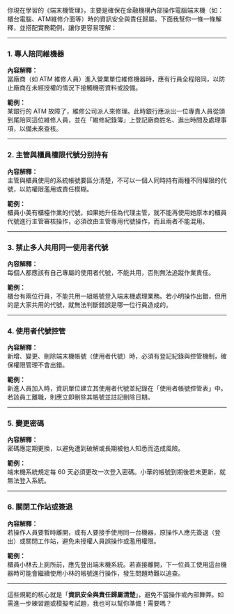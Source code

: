 你現在學習的《端末機管理》，主要是確保在金融機構內部操作電腦端末機（如：櫃台電腦、ATM維修介面等）時的資訊安全與責任歸屬。下面我幫你一條一條解釋，並搭配實務範例，讓你更容易理解：

---

### 1. **專人陪同維機器**
**內容解釋：**  
當廠商（如 ATM 維修人員）進入營業單位維修機器時，應有行員全程陪同，以防止廠商在未經授權的情況下接觸機密資料或設備。

**範例：**  
某銀行的 ATM 故障了，維修公司派人來修理。此時銀行應派出一位專責人員從頭到尾陪同這位維修人員，並在「維修紀錄簿」上登記廠商姓名、進出時間及處理事項，以備未來查核。

---

### 2. **主管與櫃員權限代號分别持有**
**內容解釋：**  
主管與櫃員使用的系統帳號要區分清楚，不可以一個人同時持有兩種不同權限的代號，以防權限濫用或責任模糊。

**範例：**  
櫃員小美有櫃檯作業的代號，如果她升任為代理主管，就不能再使用她原本的櫃員代號進行主管審核操作，必須改由主管專用代號操作，而且兩者不能混用。

---

### 3. **禁止多人共用同一使用者代號**
**內容解釋：**  
每個人都應該有自己專屬的使用者代號，不能共用，否則無法追蹤作業責任。

**範例：**  
櫃台有兩位行員，不能共用一組帳號登入端末機處理業務。若小明操作出錯，但用的是大家共用的代號，就無法判斷錯誤是哪一位行員造成的。

---

### 4. **使用者代號控管**
**內容解釋：**  
新增、變更、刪除端末機帳號（使用者代號）時，必須有登記紀錄與控管機制，確保權限管理不會出錯。

**範例：**  
新進人員加入時，資訊單位建立其使用者代號並紀錄在「使用者帳號控管表」中。若該員工離職，則應立即刪除其帳號並註記刪除日期。

---

### 5. **變更密碼**
**內容解釋：**  
密碼應定期更換，以避免遭到破解或長期被他人知悉而造成風險。

**範例：**  
端末機系統規定每 60 天必須更改一次登入密碼。小華的帳號到期後若未更新，就無法登入系統。

---

### 6. **關閉工作站或簽退**
**內容解釋：**  
若操作人員要暫時離開，或有人要接手使用同一台機器，原操作人應先簽退（登出）或關閉工作站，避免未授權人員誤操作或濫用權限。

**範例：**  
櫃員小林去上廁所前，應先登出端末機系統。若直接離開，下一位員工使用這台機器時可能會繼續使用小林的帳號進行操作，發生問題時難以追查。

---

這些規範的核心就是「**資訊安全與責任歸屬清楚**」，避免不當操作或內部舞弊。如需進一步練習題或模擬考試題，我也可以幫你準備！需要嗎？